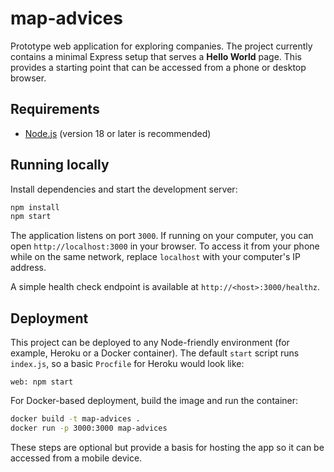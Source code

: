 # map-advices

Prototype web application for exploring companies. The project currently
contains a minimal Express setup that serves a **Hello World** page. This
provides a starting point that can be accessed from a phone or desktop browser.

## Requirements

- [Node.js](https://nodejs.org/) (version 18 or later is recommended)

## Running locally

Install dependencies and start the development server:

```bash
npm install
npm start
```

The application listens on port `3000`. If running on your computer, you can
open `http://localhost:3000` in your browser. To access it from your phone while
on the same network, replace `localhost` with your computer's IP address.

A simple health check endpoint is available at `http://<host>:3000/healthz`.

## Deployment

This project can be deployed to any Node-friendly environment (for example,
Heroku or a Docker container). The default `start` script runs `index.js`, so a
basic `Procfile` for Heroku would look like:

```
web: npm start
```

For Docker-based deployment, build the image and run the container:

```bash
docker build -t map-advices .
docker run -p 3000:3000 map-advices
```

These steps are optional but provide a basis for hosting the app so it can be
accessed from a mobile device.
